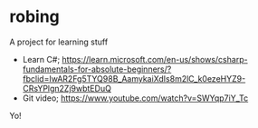 # robing
A project for learning stuff

* Learn C#; https://learn.microsoft.com/en-us/shows/csharp-fundamentals-for-absolute-beginners/?fbclid=IwAR2Fg5TYQ98B_AamykaiXdIs8m2lC_k0ezeHYZ9-CRsYPlgn2Zj9wbtEDuQ
* Git video; https://www.youtube.com/watch?v=SWYqp7iY_Tc

Yo!